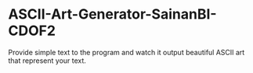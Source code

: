 # ASCII-Art-Generator-SainanBI-CDOF2
Provide simple text to the program and watch it output beautiful ASCII art that represent your text.

